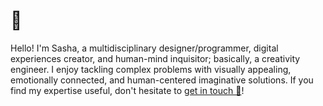 # 👋

Hello! I'm Sasha, a multidisciplinary designer/programmer, digital experiences creator, and human-mind inquisitor; basically, a creativity engineer. I enjoy tackling complex problems with visually appealing, emotionally connected, and human-centered imaginative solutions. If you find my expertise useful, don't hesitate to [get in touch 📨](mailto:azabegalin@ucsd.edu)!
